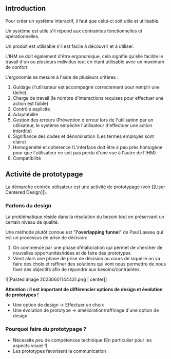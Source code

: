 ## Introduction

Pour créer un système interactif, il faut que celui-ci soit utile et utilisable.

Un système est utile s'il répond aux contraintes fonctionnelles et opérationnelles.

Un produit est utilisable s'il est facile à découvrir et à utiliser.

L'IHM se doit également d'être ergonomique, cela signifie qu'elle facilite le travail d'un ou plusieurs individus tout en étant utilisable avec un maximum de confort.

L'ergonomie se mesure à l'aide de plusieurs critères :
1. Guidage (l'utilisateur est accompagné correctement pour remplir une tâche).
2. Charge de travail (le nombre d’interactions requises pour effectuer une action est faible)
3. Contrôle explicite
4. Adaptabilité
5. Gestion des erreurs (Prévention d'erreur lors de l'utilisation par un utilisateur, le système empêche l'utilisateur d'effectuer une action interdite)
6. Signifiance des codes et dénomination (Les termes employés sont clairs)
7. Homogénéité et cohérence (L'interface doit être à peu près homogène pour que l'utilisateur ne soit pas perdu d'une vue à l'autre de l'IHM)
8. Compatibilité

## Activité de prototypage

La démarche centrée utilisateur est une activité de prototypage (voir [[User Centered Design]]).

### Parlons du design

La problématique réside dans la résolution du besoin tout en préservant un certain niveau de qualité.

Une méthode plutôt connue est "**l'overlapping funnel**" de Paul Laseau qui est un processus de prise de décision:
1. On commence par une phase d'élaboration qui permet de chercher de nouvelles opportunités/idées et de faire des prototypes.
2. Vient alors une phase de prise de décision au cours de laquelle on va faire des choix et raffiner des solutions qui vont nous permettre de nous fixer des objectifs afin de répondre aux besoins/contraintes.

![[Pasted image 20230601144431.png | center]]

**Attention : Il est important de différencier options de design et évolution de prototypes !**
- Une option de design -> Effectuer un choix
- Une évolution de prototype -> amélioration/raffinage d'une option de design

### Pourquoi faire du prototypage ?

- Nécessite *peu* de compétences technique (En particulier pour les aspects visuel !)
- Les prototypes favorisent la communication